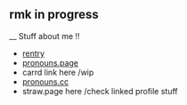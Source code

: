 ## rmk in progress 

  __ Stuff about me !!
  - [rentry](https://rentry.co/Puzzles_)
  - [pronouns.page](https://en.pronouns.page/@Regr4tor)
  - carrd link here /wip
  - [pronouns.cc](https://pronouns.cc/@Puzzlevisi0n)
  - straw.page here /check linked profile stuff
